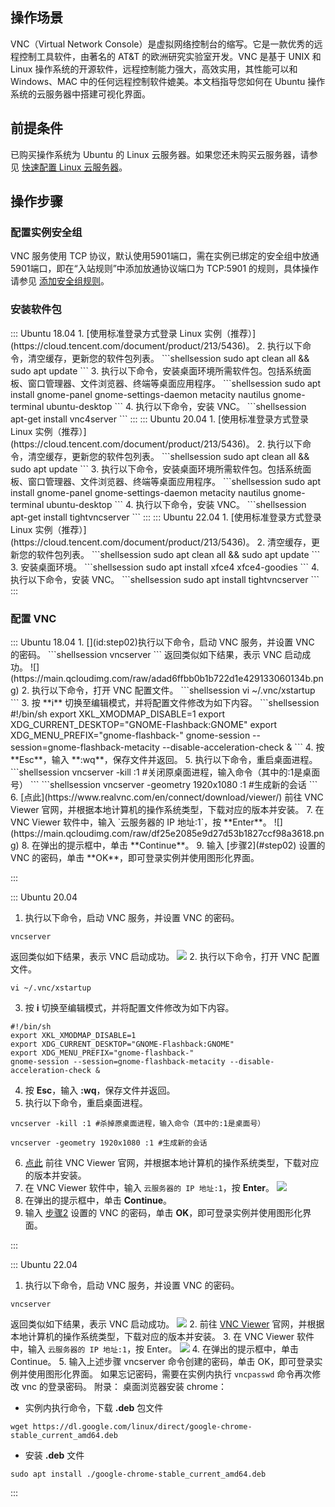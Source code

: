 ## 操作场景
VNC（Virtual Network Console）是虚拟网络控制台的缩写。它是一款优秀的远程控制工具软件，由著名的 AT&T 的欧洲研究实验室开发。VNC 是基于 UNIX 和 Linux 操作系统的开源软件，远程控制能力强大，高效实用，其性能可以和 Windows、MAC 中的任何远程控制软件媲美。本文档指导您如何在 Ubuntu 操作系统的云服务器中搭建可视化界面。

## 前提条件
已购买操作系统为 Ubuntu 的 Linux 云服务器。如果您还未购买云服务器，请参见 [快速配置 Linux 云服务器](https://cloud.tencent.com/document/product/213/2936)。


## 操作步骤


### 配置实例安全组

VNC 服务使用 TCP 协议，默认使用5901端口，需在实例已绑定的安全组中放通5901端口，即在“入站规则”中添加放通协议端口为 TCP:5901 的规则，具体操作请参见 [添加安全组规则](https://cloud.tencent.com/document/product/213/39740)。


### 安装软件包

<dx-tabs>
::: Ubuntu 18.04
1. [使用标准登录方式登录 Linux 实例（推荐）](https://cloud.tencent.com/document/product/213/5436)。
2. 执行以下命令，清空缓存，更新您的软件包列表。
```shellsession
sudo apt clean all && sudo apt update
```
3. 执行以下命令，安装桌面环境所需软件包。包括系统面板、窗口管理器、文件浏览器、终端等桌面应用程序。
```shellsession
sudo apt install gnome-panel gnome-settings-daemon metacity nautilus gnome-terminal ubuntu-desktop
```
4. 执行以下命令，安装 VNC。
```shellsession
apt-get install vnc4server
```
:::
::: Ubuntu 20.04
1. [使用标准登录方式登录 Linux 实例（推荐）](https://cloud.tencent.com/document/product/213/5436)。
2. 执行以下命令，清空缓存，更新您的软件包列表。
```shellsession
sudo apt clean all && sudo apt update
```
3. 执行以下命令，安装桌面环境所需软件包。包括系统面板、窗口管理器、文件浏览器、终端等桌面应用程序。
```shellsession
sudo apt install gnome-panel gnome-settings-daemon metacity nautilus gnome-terminal ubuntu-desktop
```
4. 执行以下命令，安装 VNC。
```shellsession
apt-get install tightvncserver
```
:::
::: Ubuntu 22.04
1. [使用标准登录方式登录 Linux 实例（推荐）](https://cloud.tencent.com/document/product/213/5436)。
2. 清空缓存，更新您的软件包列表。
```shellsession
sudo apt clean all && sudo apt update
```
3. 安装桌面环境。
```shellsession
sudo apt install xfce4 xfce4-goodies
```
4.执行以下命令，安装 VNC。
```shellsession
sudo apt install tightvncserver
```
:::
</dx-tabs>

### 配置 VNC
<dx-tabs>
::: Ubuntu 18.04
1. [](id:step02)执行以下命令，启动 VNC 服务，并设置 VNC 的密码。
```shellsession
vncserver
```
返回类似如下结果，表示 VNC 启动成功。
![](https://main.qcloudimg.com/raw/adad6ffbb0b1b722d1e429133060134b.png)
2. 执行以下命令，打开 VNC 配置文件。
```shellsession
vi ~/.vnc/xstartup
```
3. 按 **i** 切换至编辑模式，并将配置文件修改为如下内容。
```shellsession
#!/bin/sh
export XKL_XMODMAP_DISABLE=1
export XDG_CURRENT_DESKTOP="GNOME-Flashback:GNOME"
export XDG_MENU_PREFIX="gnome-flashback-"
gnome-session --session=gnome-flashback-metacity --disable-acceleration-check &
```
4. 按 **Esc**，输入 **:wq**，保存文件并返回。
5. 执行以下命令，重启桌面进程。
```shellsession
vncserver -kill :1 #关闭原桌面进程，输入命令（其中的:1是桌面号）
```
```shellsession
vncserver -geometry 1920x1080 :1 #生成新的会话
```
6. [点此](https://www.realvnc.com/en/connect/download/viewer/) 前往 VNC Viewer 官网，并根据本地计算机的操作系统类型，下载对应的版本并安装。
7. 在 VNC Viewer 软件中，输入 `云服务器的 IP 地址:1`，按 **Enter**。
![](https://main.qcloudimg.com/raw/df25e2085e9d27d53b1827ccf98a3618.png)
8. 在弹出的提示框中，单击 **Continue**。
9. 输入 [步骤2](#step02) 设置的 VNC 的密码，单击 **OK**，即可登录实例并使用图形化界面。

:::


::: Ubuntu 20.04
1. [](id:step03)执行以下命令，启动 VNC 服务，并设置 VNC 的密码。
```shellsession
vncserver
```
返回类似如下结果，表示 VNC 启动成功。
![](https://main.qcloudimg.com/raw/adad6ffbb0b1b722d1e429133060134b.png)
2. 执行以下命令，打开 VNC 配置文件。
```shellsession
vi ~/.vnc/xstartup
```
3. 按 **i** 切换至编辑模式，并将配置文件修改为如下内容。
```shellsession
#!/bin/sh
export XKL_XMODMAP_DISABLE=1
export XDG_CURRENT_DESKTOP="GNOME-Flashback:GNOME"
export XDG_MENU_PREFIX="gnome-flashback-"
gnome-session --session=gnome-flashback-metacity --disable-acceleration-check &
```
4. 按 **Esc**，输入 **:wq**，保存文件并返回。
5. 执行以下命令，重启桌面进程。
```shellsession
vncserver -kill :1 #杀掉原桌面进程，输入命令（其中的:1是桌面号）
```
```shellsession
vncserver -geometry 1920x1080 :1 #生成新的会话
```
6. [点此](https://www.realvnc.com/en/connect/download/viewer/) 前往 VNC Viewer 官网，并根据本地计算机的操作系统类型，下载对应的版本并安装。
7. 在 VNC Viewer 软件中，输入 `云服务器的 IP 地址:1`，按 **Enter**。
![](https://main.qcloudimg.com/raw/df25e2085e9d27d53b1827ccf98a3618.png)
8. 在弹出的提示框中，单击 **Continue**。
9. 输入 [步骤2](#step03) 设置的 VNC 的密码，单击 **OK**，即可登录实例并使用图形化界面。

:::

::: Ubuntu 22.04
[](id:g1)
1. 执行以下命令，启动 VNC 服务，并设置 VNC 的密码。
```shellsession
vncserver
```
返回类似如下结果，表示 VNC 启动成功。
![](https://qcloudimg.tencent-cloud.cn/raw/5fb63d9cc28d3a0cebd5def424051e7a.png)
2. 前往 [VNC Viewer](https://www.realvnc.com/en/connect/download/viewer/) 官网，并根据本地计算机的操作系统类型，下载对应的版本并安装。
3. 在 VNC Viewer 软件中，输入 `云服务器的 IP 地址:1`，按 Enter。
![](https://qcloudimg.tencent-cloud.cn/raw/3e7d432ce674a8587066df25f42595bf.png)
4. 在弹出的提示框中，单击 Continue。
5. 输入上述步骤 vncserver 命令创建的密码，单击 OK，即可登录实例并使用图形化界面。
 <dx-alert infotype="notice" title="">
如果忘记密码，需要在实例内执行 `vncpasswd` 命令再次修改 vnc 的登录密码。
 </dx-alert>
 附录：
桌面浏览器安装 chrome：
 - 实例内执行命令，下载 **.deb** 包文件 
```shellsession
wget https://dl.google.com/linux/direct/google-chrome-stable_current_amd64.deb
```
 - 安装 **.deb** 文件
```shellsession
sudo apt install ./google-chrome-stable_current_amd64.deb
```
:::
</dx-tabs>
